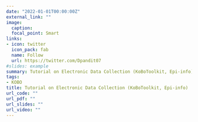 ```yaml
---
date: "2022-01-01T00:00:00Z"
external_link: ""
image:
  caption: 
  focal_point: Smart
links:
- icon: twitter
  icon_pack: fab
  name: Follow
  url: https://twitter.com/Dpandit07
#slides: example
summary: Tutorial on Electronic Data Collection (KoBoToolkit, Epi-info)
tags:
- KOBO
title: Tutorial on Electronic Data Collection (KoBoToolkit, Epi-info)
url_code: ""
url_pdf: ""
url_slides: ""
url_video: ""
---
```



